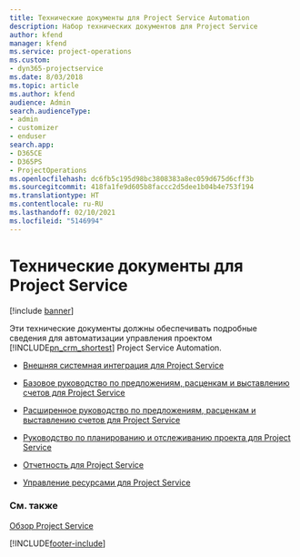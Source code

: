 ```yaml
---
title: Технические документы для Project Service Automation
description: Набор технических документов для Project Service
author: kfend
manager: kfend
ms.service: project-operations
ms.custom:
- dyn365-projectservice
ms.date: 8/03/2018
ms.topic: article
ms.author: kfend
audience: Admin
search.audienceType:
- admin
- customizer
- enduser
search.app:
- D365CE
- D365PS
- ProjectOperations
ms.openlocfilehash: dc6fb5c195d98bc3808383a8ec059d675d6cff3b
ms.sourcegitcommit: 418fa1fe9d605b8faccc2d5dee1b04b4e753f194
ms.translationtype: HT
ms.contentlocale: ru-RU
ms.lasthandoff: 02/10/2021
ms.locfileid: "5146994"
---
```

# <a name="white-papers-for-project-service"></a>Технические документы для Project Service

[!include [banner](../includes/psa-now-project-operations.md)]

Эти технические документы должны обеспечивать подробные сведения для автоматизации управления проектом [!INCLUDE[pn_crm_shortest](../includes/pn-crm-shortest.md)] Project Service Automation.

-   [Внешняя системная интеграция для Project Service](https://go.microsoft.com/fwlink/?LinkId=825445)

-   [Базовое руководство по предложениям, расценкам и выставлению счетов для Project Service](https://go.microsoft.com/fwlink/?LinkId=825241)

-   [Расширенное руководство по предложениям, расценкам и выставлению счетов для Project Service](https://go.microsoft.com/fwlink/?LinkId=825242)

-   [Руководство по планированию и отслеживанию проекта для Project Service](https://go.microsoft.com/fwlink/?LinkId=825243)

-   [Отчетность для Project Service](https://go.microsoft.com/fwlink/?LinkId=825446)

-   [Управление ресурсами для Project Service](https://go.microsoft.com/fwlink/?LinkId=825244)

### <a name="see-also"></a>См. также
 [Обзор Project Service](../psa/overview.md)


[!INCLUDE[footer-include](../includes/footer-banner.md)]